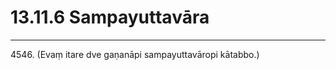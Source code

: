 

# 13.11.6 Sampayuttavāra




---

4546\. (Evaṃ itare dve gaṇanāpi sampayuttavāropi kātabbo.)





